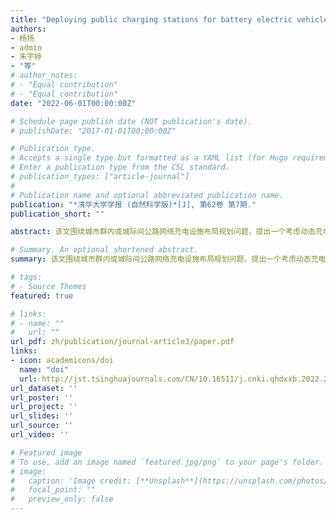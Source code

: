 ```yaml
---
title: "Deploying public charging stations for battery electric vehicles on the expressway network based on dynamic charging demand"
authors:
- 杨扬
- admin
- 朱宇婷
- "等"
# author_notes:
# - "Equal contribution"
# - "Equal contribution"
date: "2022-06-01T00:00:00Z"

# Schedule page publish date (NOT publication's date).
# publishDate: "2017-01-01T00:00:00Z"

# Publication type.
# Accepts a single type but formatted as a YAML list (for Hugo requirements).
# Enter a publication type from the CSL standard.
# publication_types: ["article-journal"]
# 
# Publication name and optional abbreviated publication name.
publication: "*清华大学学报 (自然科学版)*[J], 第62卷 第7期."
publication_short: ""

abstract: 该文围绕城市群内或城际间公路网络充电设施布局规划问题，提出一个考虑动态充电需求和建设时序的双 层优化模型。首先，下层模型基于动态交通流分配模型，在多用户行驶及充电行为仿真的基础上得到均衡状态下的充电需求时空分布;其次，上层模型以投资运营商的总成本最小为目标，考虑建设时序和服务水平的约束，对充电设施位置及容量进行优化;最后，选取山东半岛城市群中济南与青 岛的城际公路网络作为研究实例。结果表明:所设计的模型 通过对用户充电偏好、路网交通状态和设施工况之间的信息进行动态交互，能够有效估计充电系统的动态服务水平，进而获得满意的公路网充电设施布局方案。此外，分别从正向和逆向建设时序对布局优化方案进行讨论，结果表明:在同一服务水平约束下，长期的网络布局应考虑城市群内的未来年能耗需求，宜采用逆向建设时序进行合理规划。

# Summary. An optional shortened abstract.
summary: 该文围绕城市群内或城际间公路网络充电设施布局规划问题，提出一个考虑动态充电需求和建设时序的双 层优化模型。首先，下层模型基于动态交通流分配模型，在多用户行驶及充电行为仿真的基础上得到均衡状态下的充电需求时空分布;其次，上层模型以投资运营商的总成本最小为目标，考虑建设时序和服务水平的约束，对充电设施位置及容量进行优化;最后，选取山东半岛城市群中济南与青 岛的城际公路网络作为研究实例。结果表明:所设计的模型 通过对用户充电偏好、路网交通状态和设施工况之间的信息进行动态交互，能够有效估计充电系统的动态服务水平，进而获得满意的公路网充电设施布局方案。此外，分别从正向和逆向建设时序对布局优化方案进行讨论，结果表明:在同一服务水平约束下，长期的网络布局应考虑城市群内的未来年能耗需求，宜采用逆向建设时序进行合理规划。

# tags:
# - Source Themes
featured: true

# links:
# - name: ""
#   url: ""
url_pdf: zh/publication/journal-article3/paper.pdf
links:
- icon: academicons/doi
  name: "doi"
  url: http://jst.tsinghuajournals.com/CN/10.16511/j.cnki.qhdxxb.2022.26.017
url_dataset: ''
url_poster: ''
url_project: ''
url_slides: ''
url_source: ''
url_video: ''

# Featured image
# To use, add an image named `featured.jpg/png` to your page's folder. 
# image:
#   caption: 'Image credit: [**Unsplash**](https://unsplash.com/photos/jdD8gXaTZsc)'
#   focal_point: ""
#   preview_only: false
---
```

